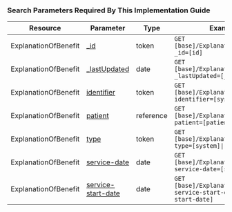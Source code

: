 <h3>Search Parameters Required By This Implementation Guide</h3>
<table class="grid">
<thead>
<tr>
<th>Resource</th>
<th>Parameter</th>
<th>Type</th>
<th>Example</th>
</tr>
</thead>
<tbody>
<tr>
<td>ExplanationOfBenefit</td>
<td><a href="http://hl7.org/fhir/R4/search.html">_id</a></td>
<td>token</td>
<td><code class="highlighter-rouge">GET [base]/ExplanationOfBenefit?_id=[id]</code></td>
</tr>
<tr>
<td>ExplanationOfBenefit</td>
<td><a href="http://hl7.org/fhir/R4/search.html">_lastUpdated</a></td>
<td>date</td>
<td><code class="highlighter-rouge">GET [base]/ExplanationOfBenefit?_lastUpdated=[_lastUpdated]</code></td>
</tr>
  <tr>
<td>ExplanationOfBenefit</td>
<td><a href="SearchParameter-explanationofbenefit-identifier.html">identifier</a></td>
<td>token</td>
<td><code class="highlighter-rouge">GET [base]/ExplanationOfBenefit?identifier=[system]|[code]</code></td>
</tr>
<tr>
<td>ExplanationOfBenefit</td>
<td><a href="SearchParameter-explanationofbenefit-patient.html">patient</a></td>
<td>reference</td>
<td><code class="highlighter-rouge">GET [base]/ExplanationOfBenefit?patient=[patient]</code></td>
</tr>
<tr>
<td>ExplanationOfBenefit</td>
<td><a href="SearchParameter-explanationofbenefit-type.html">type</a></td>
<td>token</td>
<td><code class="highlighter-rouge">GET [base]/ExplanationOfBenefit?type=[system]|[code]</code></td>
</tr>
<tr>
<td>ExplanationOfBenefit</td>
<td><a href="SearchParameter-explanationofbenefit-service-date.html">service-date</a></td>
<td>date</td>
<td><code class="highlighter-rouge">GET [base]/ExplanationOfBenefit?service-date=[service-date]</code></td>
</tr>
<tr>
<td>ExplanationOfBenefit</td>
<td><a href="SearchParameter-explanationofbenefit-service-start-date.html">service-start-date</a></td>
<td>date</td>
<td><code class="highlighter-rouge">GET [base]/ExplanationOfBenefit?service-start-date=[service-start-date]</code></td>
</tr>
</tbody>
</table>